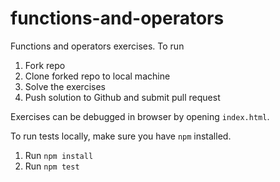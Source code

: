 # functions-and-operators

Functions and operators exercises. To run

1. Fork repo
2. Clone forked repo to local machine
3. Solve the exercises
4. Push solution to Github and submit pull request

Exercises can be debugged in browser by opening `index.html`.

To run tests locally, make sure you have `npm` installed.

1. Run `npm install`
2. Run `npm test`
